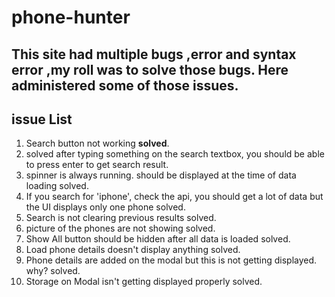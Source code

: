 # phone-hunter

## This site had multiple bugs ,error and syntax error ,my roll was to solve those bugs. Here administered some of those issues.


## issue List 
1. Search button not working <b>solved</b>.
2. solved after typing something on the search textbox, you should be able to press enter to get search result.
3. spinner is always running. should be displayed at the time of data loading solved.
4. If you search for 'iphone', check the api, you should get a lot of data but the UI displays only one phone solved.
5. Search is not clearing previous results solved.
6. picture of the phones are not showing solved.
7. Show All button should be hidden after all data is loaded solved.
8. Load phone details doesn't display anything solved.
9. Phone details are added on the modal but this is not getting displayed. why? solved.
10. Storage on Modal isn't getting displayed properly solved.
